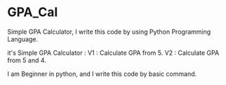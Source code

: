 # GPA_Cal
Simple GPA Calculator, 
I write this code by using Python Programming Language.

it's Simple GPA Calculator :
V1 : Calculate GPA from 5.
V2 : Calculate GPA from 5 and 4.

I am Beginner in python, and I write this code by basic command.
